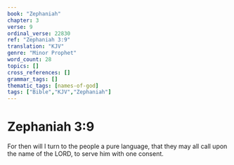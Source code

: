```yaml
---
book: "Zephaniah"
chapter: 3
verse: 9
ordinal_verse: 22830
ref: "Zephaniah 3:9"
translation: "KJV"
genre: "Minor Prophet"
word_count: 28
topics: []
cross_references: []
grammar_tags: []
thematic_tags: [names-of-god]
tags: ["Bible","KJV","Zephaniah"]
---
```


# Zephaniah 3:9

For then will I turn to the people a pure language, that they may all call upon the name of the LORD, to serve him with one consent.
